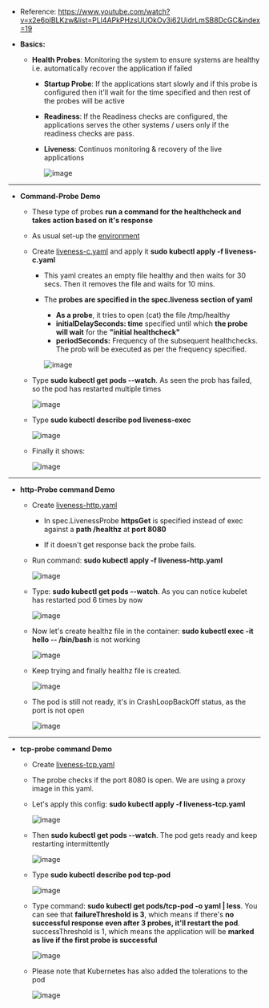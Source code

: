 - Reference: https://www.youtube.com/watch?v=x2e6pIBLKzw&list=PLl4APkPHzsUUOkOv3i62UidrLmSB8DcGC&index=19

- **Basics:**
  - **Health Probes**: Monitoring the system to ensure systems are healthy i.e. automatically recover the application if failed
    - **Startup Probe**: If the applications start slowly and if this probe is configured then it'll wait for the time specified and then rest of the probes will be active 
    - **Readiness**: If the Readiness checks are configured, the applications serves the other systems / users only if the readiness checks are pass.
    - **Liveness**: Continuos monitoring & recovery of the live applications


      ![image](https://github.com/user-attachments/assets/94dae1a9-daa5-432d-b7f8-001c0f1b4374)

  
   
------------------------------------------------------- 
- **Command-Probe Demo**
  - These type of probes **run a command for the healthcheck and takes action based on it's response**
      
  - As usual set-up the [environment](https://github.com/Ajit1279/GCP_Learning/blob/main/Docker_K8S/K8S/KindClusters.md)

  - Create [liveness-c.yaml](https://github.com/Ajit1279/GCP_Learning/blob/main/Docker_K8S/K8S/concepts/liveness-c.yaml) and apply it **sudo kubectl apply -f liveness-c.yaml**
    - This yaml creates an empty file healthy and then waits for 30 secs. Then it removes the file and waits for 10 mins.

    - The **probes are specified in the spec.liveness section of yaml**
      - **As a probe**, it tries to open (cat) the file /tmp/healthy 
      - **initialDelaySeconds: time** specified until which **the probe will wait** for the **"initial healthcheck"**
      - **periodSeconds:** Frequency of the subsequent healthchecks. The prob will be executed as per the frequency specified.

      ![image](https://github.com/user-attachments/assets/97de0be3-ee7e-4cfc-b8f9-3d8f18621a80)

  - Type **sudo kubectl get pods --watch**. As seen the prob has failed, so the pod has restarted multiple times

      ![image](https://github.com/user-attachments/assets/428b52f6-a837-4b69-a79e-cee3a70a188c)

  - Type **sudo kubectl describe pod liveness-exec**

      ![image](https://github.com/user-attachments/assets/160d5942-719f-4af6-8e51-1cd8a907827f)

  - Finally it shows:

     ![image](https://github.com/user-attachments/assets/aaca68b6-095b-4e13-a3ca-1046c2e21ec5)


------------------------------------------
- **http-Probe command Demo**
  
  - Create [liveness-http.yaml](https://github.com/Ajit1279/GCP_Learning/blob/main/Docker_K8S/K8S/concepts/liveness-http.yaml)
  
    - In spec.LivenessProbe **httpsGet** is specified instead of exec against a **path /healthz** at **port 8080**

    - If it doesn't get response back the probe fails.

  - Run command: **sudo kubectl apply -f liveness-http.yaml**

      ![image](https://github.com/user-attachments/assets/b0805f8e-abfe-4273-b20f-f782b424ae3e)

  - Type: **sudo kubectl get pods --watch**. As you can notice kubelet has restarted pod 6 times by now

      ![image](https://github.com/user-attachments/assets/61e1feaa-8bd5-4bc9-9471-a2f089bc44e0)

  - Now let's create healthz file in the container: **sudo kubectl exec -it hello -- /bin/bash** is not working

     ![image](https://github.com/user-attachments/assets/b0e93a70-7f0f-4e69-aabb-9b1eef6b97b6)

  - Keep trying and finally healthz file is created.

     ![image](https://github.com/user-attachments/assets/bdd937c8-5bab-44f4-9109-c7b1f381fa12)

  - The pod is still not ready, it's in CrashLoopBackOff status, as the port is not open

     ![image](https://github.com/user-attachments/assets/d1b2bc7c-4226-4790-b3ee-c6e1ef76eafa)

------------------------------------------
- **tcp-probe command Demo**
  - Create [liveness-tcp.yaml](https://github.com/piyushsachdeva/CKA-2024/tree/main/Resources/Day18)

  - The probe checks if the port 8080 is open. We are using a proxy image in this yaml.

  - Let's apply this config: **sudo kubectl apply -f liveness-tcp.yaml**

      ![image](https://github.com/user-attachments/assets/541f3d71-28f4-4b4b-bef3-bb1d45b8d61f)

  - Then **sudo kubectl get pods --watch**. The pod gets ready and keep restarting intermittently 

      ![image](https://github.com/user-attachments/assets/a290743a-7748-4199-a768-44383cc67950)

  - Type **sudo kubectl describe pod tcp-pod**

      ![image](https://github.com/user-attachments/assets/b2a51e3b-5419-46b0-bb52-14b3d73a33e6)

  - Type command: **sudo kubectl get pods/tcp-pod -o yaml | less**. You can see that **failureThreshold is 3**, which means if there's **no successful response even after 3 probes, it'll restart the pod**. successThreshold is 1, which means the application will be **marked as live if the first probe is successful**

      ![image](https://github.com/user-attachments/assets/97d9a3f9-4aad-42f6-bb4c-c1d5111e96a0)

  -  Please note that Kubernetes has also added the tolerations to the pod

      ![image](https://github.com/user-attachments/assets/6116cdf6-311d-4662-a77c-a908fa172b9b)
